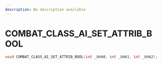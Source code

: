 ```yaml
---
description: No description available 
---
```


# COMBAT_CLASS_AI_SET_ATTRIB_BOOL

```cpp
void COMBAT_CLASS_AI_SET_ATTRIB_BOOL(int _Unk0, int _Unk1, int _Unk2);
```